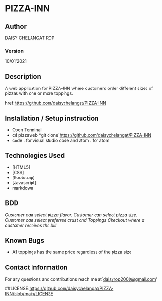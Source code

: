 # PIZZA-INN
## Author

DAISY CHELANGAT ROP

### Version
10/01/2021

## Description

 
A web application for PIZZA-INN where  customers order different sizes of pizzas with one or more toppings.


 href:https://github.com/daisychelangat/PIZZA-INN


## Installation / Setup instruction
* Open Terminal
* cd pizzaweb
*git clone`https://github.com/daisychelangat/PIZZA-INN
* code . for visual studio code and atom . for atom

## Technologies Used

* [HTML5]
* [CSS]
* [Bootstrap]
* [Javascript]
* markdown


## BDD
*Customer can select pizza flavor.*
*Customer can select pizza size.*
*Customer can select preferred crust and Toppings*
*Checkout where a customer receives the bill*

## Known Bugs

* All toppings has the same price regardless of the pizza size

## Contact Information

For any questions and contributions reach me at`daisyrop2000@gmail.com'

##LICENSE:https://github.com/daisychelangat/PIZZA-INN/blob/main/LICENSE
